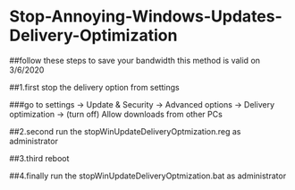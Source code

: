 # Stop-Annoying-Windows-Updates-Delivery-Optimization

##follow these steps to save your bandwidth this method is valid on 3/6/2020

##1.first stop the delivery option from settings

###go to settings -> Update & Security -> Advanced options -> Delivery optimization -> (turn off) Allow downloads from other PCs

##2.second run the stopWinUpdateDeliveryOptmization.reg as administrator

##3.third reboot

##4.finally run the stopWinUpdateDeliveryOptmization.bat as administrator


